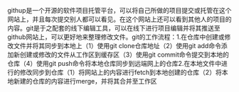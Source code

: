 githup是一个开源的软件项目托管平台，可以将自己所做的项目提交或托管在这个网站上，并且每次提交别人都可以看见。在这个网站上还可以看到其他人的项目的内容。git是于之配套的线下编辑工具，可以在线下进行项目编辑并将其推送至github网站上，可以更好地来整理修改文件。git的工作流程：1.在仓库中创建或修改文件并将其同步到本地上（1）使用git clone仓库地址（2）使用git add命令添加新创建或修改的文件从工作区到缓存区（3）使用git commit命令提交到本地的仓库（4）使用git push命令将本地仓库同步到远端网上的仓库2.在本地文件中进行的修改同步到仓库（1）将网站上的内容进行fetch到本地创建的仓库（2）将本地新建的仓库的内容进行merge，并将其合并至工作区
